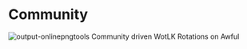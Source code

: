 # Community
![output-onlinepngtools](https://github.com/Snoogens101/Community/assets/77063463/5950efaa-51d5-46e2-b063-237c29977df8)
Community driven WotLK Rotations on Awful
